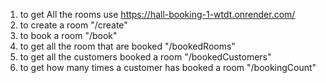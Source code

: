 1) to get All the rooms use https://hall-booking-1-wtdt.onrender.com/
2) to create a room "/create"
3) to book a room "/book"
4) to get all the room that are booked "/bookedRooms"
5) to get all the customers booked a room "/bookedCustomers"
6) to get how many times a customer has booked a room "/bookingCount"
   
